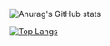 ![Anurag's GitHub stats](https://github-readme-stats.vercel.app/api?username=ChristianSF&show_icons=true&theme=radical)

[![Top Langs](https://github-readme-stats.vercel.app/api/top-langs/?username=ChristianSF&layout=compact)](https://github.com/anuraghazra/github-readme-stats)
